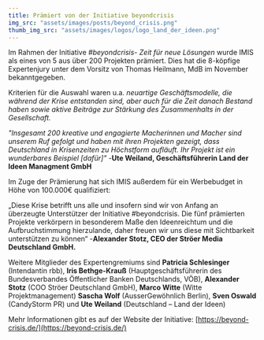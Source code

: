 ```yaml
---
title: Prämiert von der Initiative beyondcrisis
img_src: "assets/images/posts/beyond_crisis.png"
thumb_img_src: "assets/images/logos/logo_land_der_ideen.png"
---
```

Im Rahmen der Initiative *#beyondcrisis- Zeit für neue Lösungen* wurde IMIS als eines von 5 aus über 200 Projekten prämiert. Dies hat die 8-köpfige Expertenjury unter dem Vorsitz von Thomas Heilmann, MdB im November bekanntgegeben. 

Kriterien für die Auswahl waren u.a. *neuartige Geschäftsmodelle, die während der Krise entstanden sind, aber auch für die Zeit danach Bestand haben sowie aktive Beiträge zur Stärkung des Zusammenhalts in der Gesellschaft.*

*"Insgesamt 200 kreative und engagierte Macherinnen und Macher sind unserem Ruf gefolgt und haben mit ihren Projekten gezeigt, dass Deutschland in Krisenzeiten zu Höchstform aufläuft. Ihr Projekt ist ein wunderbares Beispiel [dafür]"* 
-**Ute Weiland, Geschäftsführerin Land der Ideen Managment GmbH**

Im Zuge der Prämierung hat sich IMIS außerdem für ein Werbebudget in Höhe von 100.000€ qualifiziert:

„Diese Krise betrifft uns alle und insofern sind wir von Anfang an überzeugte Unterstützer der Initiative #beyondcrisis. Die fünf prämierten Projekte verkörpern in besonderem Maße den Ideenreichtum und die Aufbruchstimmung hierzulande, daher freuen wir uns diese mit Sichtbarkeit unterstützen zu können“
-**Alexander Stotz, CEO der Ströer Media Deutschland GmbH.**

Weitere Mitglieder des Expertengremiums sind **Patricia Schlesinger** (Intendantin rbb), **Iris Bethge-Krauß** (Hauptgeschäftsführerin des Bundesverbandes Öffentlicher Banken Deutschlands, VÖB), **Alexander Stotz** (COO Ströer Deutschland GmbH), **Marco Witte** (Witte Projektmanagement) **Sascha Wolf** (AusserGewöhnlich Berlin), **Sven Oswald** (CandyStorm PR) und **Ute Weiland** (Deutschland – Land der Ideen)

Mehr Informationen gibt es auf der Website der Initiative: [https://beyond-crisis.de/](https://beyond-crisis.de/)
